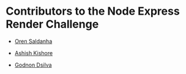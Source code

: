 # Contributors to the Node Express Render Challenge

- [Oren Saldanha](https://github.com/orensaldanha)

- [Ashish Kishore](https://github.com/Ashish4869)

- [Godnon Dsilva](https://github.com/godnondsilva)
